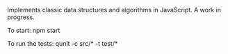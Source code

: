 Implements classic data structures and algorithms in JavaScript. A work in progress.

To start: npm start

To run the tests: qunit -c src/* -t test/*
